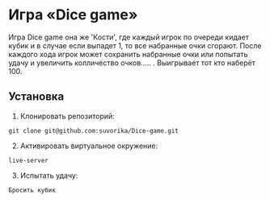 # Игра «Dice game»

Игра Dice game она же 'Кости', где каждый игрок по очереди кидает кубик и в случае если выпадет 1, то все набранные очки сгорают. После каждого хода игрок может сохранить набранные очки или попытать удачу и увеличить колличество очков..... . Выигрывает тот кто наберёт 100.

## Установка

1. Клонировать репозиторий:

```
git clone git@github.com:suvorika/Dice-game.git
```

2. Активировать виртуальное окружение:

```
live-server
```

3. Испытать удачу:

```
Бросить кубик
```

